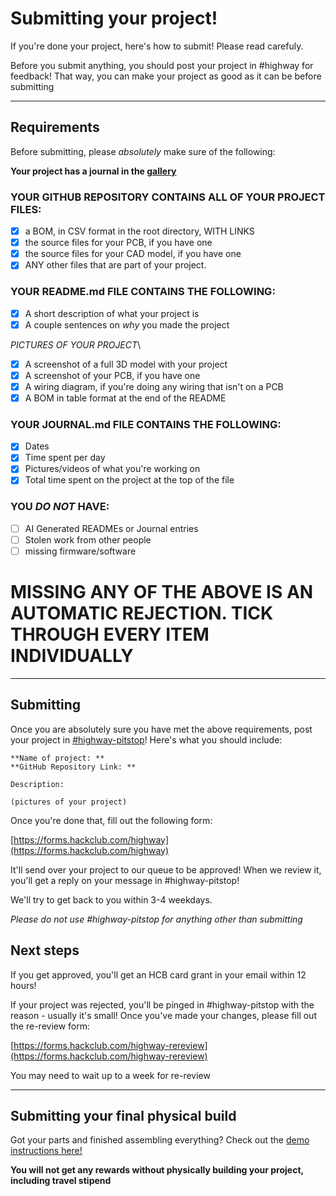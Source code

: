 # Submitting your project!

If you're done your project, here's how to submit! Please read carefuly.

Before you submit anything, you should post your project in #highway for feedback! That way, you can make your project as good as it can be before submitting

---

## Requirements

Before submitting, please *absolutely* make sure of the following:

**Your project has a journal in the [gallery](/projects)**

### YOUR GITHUB REPOSITORY CONTAINS ALL OF YOUR PROJECT FILES:
- [x] a BOM, in CSV format in the root directory, WITH LINKS
- [x] the source files for your PCB, if you have one
- [x] the source files for your CAD model, if you have one
- [x] ANY other files that are part of your project.

### YOUR README.md FILE CONTAINS THE FOLLOWING:
- [x] A short description of what your project is
- [x] A couple sentences on *why* you made the project

*PICTURES OF YOUR PROJECT*\
- [x] A screenshot of a full 3D model with your project
- [x] A screenshot of your PCB, if you have one
- [x] A wiring diagram, if you're doing any wiring that isn't on a PCB
- [x] A BOM in table format at the end of the README

### YOUR JOURNAL.md FILE CONTAINS THE FOLLOWING:
- [x] Dates
- [x] Time spent per day
- [x] Pictures/videos of what you're working on
- [x] Total time spent on the project at the top of the file

### YOU *DO NOT* HAVE:
- [ ] AI Generated READMEs or Journal entries
- [ ] Stolen work from other people
- [ ] missing firmware/software

# MISSING ANY OF THE ABOVE IS AN AUTOMATIC REJECTION. TICK THROUGH EVERY ITEM INDIVIDUALLY

---

## Submitting

Once you are absolutely sure you have met the above requirements, post your project in [#highway-pitstop](https://hackclub.slack.com/archives/C08S22XRYMU)! Here's what you should include:

```
**Name of project: **
**GitHub Repository Link: **

Description: 

(pictures of your project)
```

Once you're done that, fill out the following form:

[https://forms.hackclub.com/highway](https://forms.hackclub.com/highway)

It'll send over your project to our queue to be approved! When we review it, you'll get a reply on your message in #highway-pitstop!

We'll try to get back to you within 3-4 weekdays.

*Please do not use #highway-pitstop for anything other than submitting*

## Next steps

If you get approved, you'll get an HCB card grant in your email within 12 hours!

If your project was rejected, you'll be pinged in #highway-pitstop with the reason - usually it's small! Once you've made your changes, please fill out the re-review form:

[https://forms.hackclub.com/highway-rereview](https://forms.hackclub.com/highway-rereview)

You may need to wait up to a week for re-review

---

## Submitting your final physical build

Got your parts and finished assembling everything? Check out the [demo instructions here!](/advanced/demo)

**You will not get any rewards without physically building your project, including travel stipend**